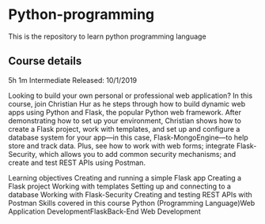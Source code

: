 # Python-programming
This is the repository to learn python programming language

## Course details
5h 1m  Intermediate  Released: 10/1/2019

Looking to build your own personal or professional web application? In this course, join Christian Hur as he steps through how to build dynamic web apps using Python and Flask, the popular Python web framework. After demonstrating how to set up your environment, Christian shows how to create a Flask project, work with templates, and set up and configure a database system for your app—in this case, Flask-MongoEngine—to help store and track data. Plus, see how to work with web forms; integrate Flask-Security, which allows you to add common security mechanisms; and create and test REST APIs using Postman.

Learning objectives
Creating and running a simple Flask app
Creating a Flask project
Working with templates
Setting up and connecting to a database
Working with Flask-Security
Creating and testing REST APIs with Postman
Skills covered in this course
Python (Programming Language)Web Application DevelopmentFlaskBack-End Web Development
